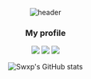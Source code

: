<div align="center">

![header](https://capsule-render.vercel.app/api?type=Soft&color=ffffff&height=200&section=header&text=Swxp%20Github&fontColor=2f80ed&fontSize=60&fontAlignY=50&desc=Hello,world!&descSize=25&descAlign=63&descAlignY=65)



### My profile  

<img src="https://img.shields.io/badge/Discord-FFFFFF?style=flat&logo=Discord&logoColor=00000"/> <img src="https://img.shields.io/badge/Instagram-FFFFFF?style=flat&logo=Instagram&logoColor=00000"/> <img src="https://img.shields.io/badge/Github-FFFFFF?style=flat&logo=Github&logoColor=000000"/>



![Swxp's GitHub stats](https://github-readme-stats.vercel.app/api?username=Swxp714&show_icons=true&bg_color=00000000&text_color=FFFFFF)